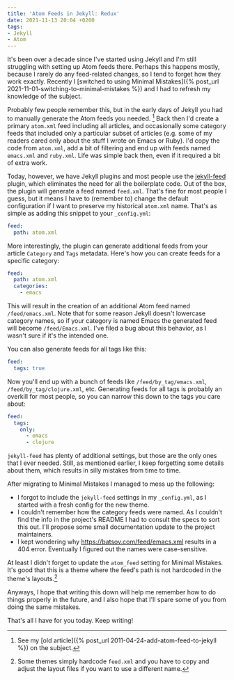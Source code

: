```yaml
---
title: 'Atom Feeds in Jekyll: Redux'
date: 2021-11-13 20:04 +0200
tags:
- Jekyll
- Atom
---
```


It's been over a decade since I've started using Jekyll and I'm still
struggling with setting up Atom feeds there. Perhaps this happens mostly,
because I rarely do any feed-related changes, so I tend to forget how they work
exactly. Recently I [switched to using Minimal Mistakes]({% post_url 2021-11-01-switching-to-minimal-mistakes %}) and I had to refresh my knowledge of the subject.

Probably few people remember this, but in the early days of Jekyll you had to
manually generate the Atom feeds you needed. [^1] Back then I'd create a primary
`atom.xml` feed including all articles, and occasionally some category feeds that included only a particular
subset of articles (e.g. some of my readers cared only about the stuff I wrote on Emacs or Ruby). I'd copy the code from `atom.xml`, add a bit of filtering and end up with feeds named `emacs.xml` and `ruby.xml`. Life was simple back then, even if it required a bit of extra work.

Today, however, we have Jekyll plugins and most people use the [jekyll-feed](https://github.com/jekyll/jekyll-feed) plugin, which eliminates the need for all the boilerplate code. Out of the box, the plugin will generate a feed named `feed.xml`. That's fine for most people I guess, but it means I have to (remember to) change the default configuration if I want to preserve my historical `atom.xml` name. That's as simple as adding this snippet to your `_config.yml`:

``` yaml
feed:
  path: atom.xml
```

More interestingly, the plugin can generate additional feeds from your article `Category` and `Tags` metadata. Here's how you can create feeds for a specific category:

``` yaml
feed:
  path: atom.xml
  categories:
    - emacs
```

This will result in the creation of an additional Atom feed named `/feed/emacs.xml`.
Note that for some reason Jekyll doesn't lowercase category names, so if your category is named Emacs the generated feed will become `/feed/Emacs.xml`. I've filed a bug about this behavior, as I wasn't sure if it's the intended one.

You can also generate feeds for all tags like this:

``` yaml
feed:
  tags: true
```

Now you'll end up with a bunch of feeds like `/feed/by_tag/emacs.xml`, `/feed/by_tag/clojure.xml`, etc. Generating feeds for all tags is probably an overkill for most people, so you can narrow this down to the tags you care about:

``` yaml
feed:
  tags:
    only:
      - emacs
      - clojure
```

`jekyll-feed` has plenty of additional settings, but those are the only ones that I ever needed. Still, as mentioned earlier, I keep forgetting some details about them, which results in silly mistakes from time to time.

After migrating to Minimal Mistakes I managed to mess up the following:

- I forgot to include the `jekyll-feed` settings in my `_config.yml`, as I started with a fresh config for the new theme.
- I couldn't remember how the category feeds were named. As I couldn't find the info in the project's README I had to consult the specs to sort this out. I'll propose some small documentation update to the project maintainers.
- I kept wondering why <https://batsov.com/feed/emacs.xml> results in a 404 error. Eventually I figured out the names were case-sensitive.

At least I didn't forget to update the `atom_feed` setting for Minimal Mistakes. It's good that this is a theme where the feed's path is not hardcoded in the theme's layouts.[^2]

Anyways, I hope that writing this down will help me remember how to do things properly in the future, and I also hope that I'll spare some of you from doing the same mistakes.

That's all I have for you today. Keep writing!

[^1]: See my [old article]({% post_url 2011-04-24-add-atom-feed-to-jekyll %}) on the subject.
[^2]: Some themes simply hardcode `feed.xml` and you have to copy and adjust the layout files if you want to use a different name.
